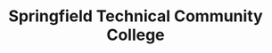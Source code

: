 ---
layout: repo
title: "Springfield Technical Community College"
id: 18602
permalink: repos/18602/
---